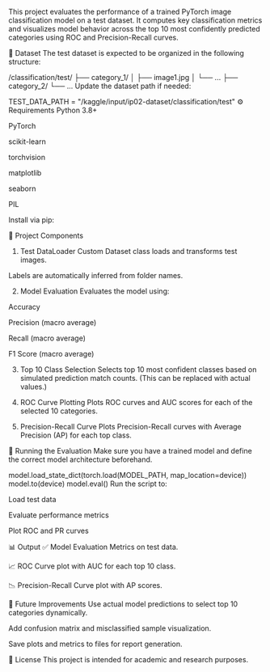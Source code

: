 This project evaluates the performance of a trained PyTorch image classification model on a test dataset. It computes key classification metrics and visualizes model behavior across the top 10 most confidently predicted categories using ROC and Precision-Recall curves.

📁 Dataset
The test dataset is expected to be organized in the following structure:

/classification/test/
    ├── category_1/
    │   ├── image1.jpg
    │   └── ...
    ├── category_2/
    └── ...
Update the dataset path if needed:

TEST_DATA_PATH = "/kaggle/input/ip02-dataset/classification/test"
⚙️ Requirements
Python 3.8+

PyTorch

scikit-learn

torchvision

matplotlib

seaborn

PIL

Install via pip:

🧩 Project Components
1. Test DataLoader
Custom Dataset class loads and transforms test images.

Labels are automatically inferred from folder names.

2. Model Evaluation
Evaluates the model using:

Accuracy

Precision (macro average)

Recall (macro average)

F1 Score (macro average)

3. Top 10 Class Selection
Selects top 10 most confident classes based on simulated prediction match counts. (This can be replaced with actual values.)

4. ROC Curve Plotting
Plots ROC curves and AUC scores for each of the selected 10 categories.

5. Precision-Recall Curve
Plots Precision-Recall curves with Average Precision (AP) for each top class.

🚀 Running the Evaluation
Make sure you have a trained model and define the correct model architecture beforehand.

model.load_state_dict(torch.load(MODEL_PATH, map_location=device))
model.to(device)
model.eval()
Run the script to:

Load test data

Evaluate performance metrics

Plot ROC and PR curves

📊 Output
✅ Model Evaluation Metrics on test data.

📈 ROC Curve plot with AUC for each top 10 class.

📉 Precision-Recall Curve plot with AP scores.

📌 Future Improvements
Use actual model predictions to select top 10 categories dynamically.

Add confusion matrix and misclassified sample visualization.

Save plots and metrics to files for report generation.

📎 License
This project is intended for academic and research purposes.
